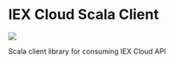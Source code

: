 # IEX Cloud Scala Client
![](https://github.com/msilb/iex-cloud-client/workflows/Scala%20CI/badge.svg)

Scala client library for consuming IEX Cloud API
